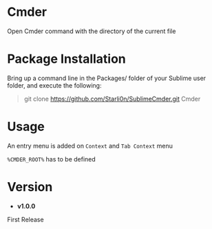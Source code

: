 Cmder
=====

Open Cmder command with the directory of the current file


Package Installation
====================

Bring up a command line in the Packages/ folder of your Sublime user folder, and execute the following:
> git clone https://github.com/Starli0n/SublimeCmder.git Cmder


Usage
=====

An entry menu is added on `Context` and `Tab Context` menu

`%CMDER_ROOT%` has to be defined


Version
=======

- **v1.0.0**

First Release
